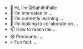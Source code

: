 - 👋 Hi, I’m @SahithiPalle
- 👀 I’m interested in ...
- 🌱 I’m currently learning ...
- 💞️ I’m looking to collaborate on ...
- 📫 How to reach me ...
- 😄 Pronouns: ...
- ⚡ Fun fact: ...

<!---
SahithiPalle/SahithiPalle is a ✨ special ✨ repository because its `README.md` (this file) appears on your GitHub profile.
You can click the Preview link to take a look at your changes.
--->
